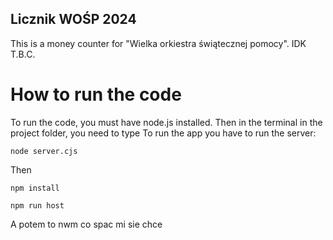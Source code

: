 ##  Licznik WOŚP 2024 

This is a money counter for "Wielka orkiestra świątecznej pomocy". IDK T.B.C.

# How to run the code

To run the code, you must have node.js installed. Then in the terminal in the project folder, you need to type
To run the app you have to run the server:
```
node server.cjs
```
Then
```
npm install

npm run host
```
A potem to nwm co spac mi sie chce
